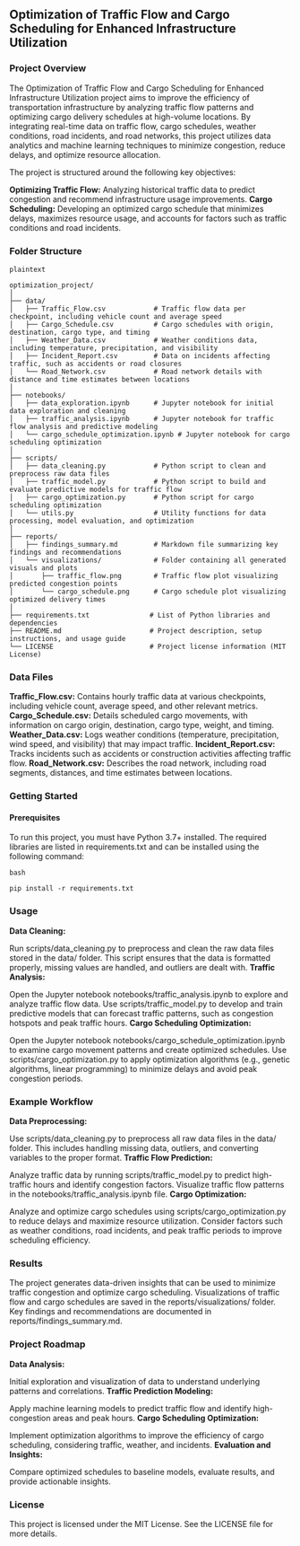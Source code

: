 ## Optimization of Traffic Flow and Cargo Scheduling for Enhanced Infrastructure Utilization
### Project Overview
The Optimization of Traffic Flow and Cargo Scheduling for Enhanced Infrastructure Utilization project aims to improve the efficiency of transportation infrastructure by analyzing traffic flow patterns and optimizing cargo delivery schedules at high-volume locations. By integrating real-time data on traffic flow, cargo schedules, weather conditions, road incidents, and road networks, this project utilizes data analytics and machine learning techniques to minimize congestion, reduce delays, and optimize resource allocation.

The project is structured around the following key objectives:

**Optimizing Traffic Flow:** Analyzing historical traffic data to predict congestion and recommend infrastructure usage improvements.
**Cargo Scheduling:** Developing an optimized cargo schedule that minimizes delays, maximizes resource usage, and accounts for factors such as traffic conditions and road incidents.
### Folder Structure
```
plaintext

optimization_project/
│
├── data/
│   ├── Traffic_Flow.csv            # Traffic flow data per checkpoint, including vehicle count and average speed
│   ├── Cargo_Schedule.csv          # Cargo schedules with origin, destination, cargo type, and timing
│   ├── Weather_Data.csv            # Weather conditions data, including temperature, precipitation, and visibility
│   ├── Incident_Report.csv         # Data on incidents affecting traffic, such as accidents or road closures
│   └── Road_Network.csv            # Road network details with distance and time estimates between locations
│
├── notebooks/
│   ├── data_exploration.ipynb      # Jupyter notebook for initial data exploration and cleaning
│   ├── traffic_analysis.ipynb      # Jupyter notebook for traffic flow analysis and predictive modeling
│   └── cargo_schedule_optimization.ipynb # Jupyter notebook for cargo scheduling optimization
│
├── scripts/
│   ├── data_cleaning.py            # Python script to clean and preprocess raw data files
│   ├── traffic_model.py            # Python script to build and evaluate predictive models for traffic flow
│   ├── cargo_optimization.py       # Python script for cargo scheduling optimization
│   └── utils.py                    # Utility functions for data processing, model evaluation, and optimization
│
├── reports/
│   ├── findings_summary.md         # Markdown file summarizing key findings and recommendations
│   └── visualizations/             # Folder containing all generated visuals and plots
│       ├── traffic_flow.png        # Traffic flow plot visualizing predicted congestion points
│       └── cargo_schedule.png      # Cargo schedule plot visualizing optimized delivery times
│
├── requirements.txt               # List of Python libraries and dependencies
├── README.md                      # Project description, setup instructions, and usage guide
└── LICENSE                        # Project license information (MIT License)
```
### Data Files
**Traffic_Flow.csv:** Contains hourly traffic data at various checkpoints, including vehicle count, average speed, and other relevant metrics.
**Cargo_Schedule.csv:** Details scheduled cargo movements, with information on cargo origin, destination, cargo type, weight, and timing.
**Weather_Data.csv:** Logs weather conditions (temperature, precipitation, wind speed, and visibility) that may impact traffic.
**Incident_Report.csv:** Tracks incidents such as accidents or construction activities affecting traffic flow.
**Road_Network.csv:** Describes the road network, including road segments, distances, and time estimates between locations.
### Getting Started
#### Prerequisites
To run this project, you must have Python 3.7+ installed. The required libraries are listed in requirements.txt and can be installed using the following command:
```
bash

pip install -r requirements.txt
```
### Usage
**Data Cleaning:**

Run scripts/data_cleaning.py to preprocess and clean the raw data files stored in the data/ folder.
This script ensures that the data is formatted properly, missing values are handled, and outliers are dealt with.
**Traffic Analysis:**

Open the Jupyter notebook notebooks/traffic_analysis.ipynb to explore and analyze traffic flow data.
Use scripts/traffic_model.py to develop and train predictive models that can forecast traffic patterns, such as congestion hotspots and peak traffic hours.
**Cargo Scheduling Optimization:**

Open the Jupyter notebook notebooks/cargo_schedule_optimization.ipynb to examine cargo movement patterns and create optimized schedules.
Use scripts/cargo_optimization.py to apply optimization algorithms (e.g., genetic algorithms, linear programming) to minimize delays and avoid peak congestion periods.
### Example Workflow
**Data Preprocessing:**

Use scripts/data_cleaning.py to preprocess all raw data files in the data/ folder.
This includes handling missing data, outliers, and converting variables to the proper format.
**Traffic Flow Prediction:**

Analyze traffic data by running scripts/traffic_model.py to predict high-traffic hours and identify congestion factors.
Visualize traffic flow patterns in the notebooks/traffic_analysis.ipynb file.
**Cargo Optimization:**

Analyze and optimize cargo schedules using scripts/cargo_optimization.py to reduce delays and maximize resource utilization.
Consider factors such as weather conditions, road incidents, and peak traffic periods to improve scheduling efficiency.
### Results
The project generates data-driven insights that can be used to minimize traffic congestion and optimize cargo scheduling.
Visualizations of traffic flow and cargo schedules are saved in the reports/visualizations/ folder.
Key findings and recommendations are documented in reports/findings_summary.md.
### Project Roadmap
**Data Analysis:**

Initial exploration and visualization of data to understand underlying patterns and correlations.
**Traffic Prediction Modeling:**

Apply machine learning models to predict traffic flow and identify high-congestion areas and peak hours.
**Cargo Scheduling Optimization:**

Implement optimization algorithms to improve the efficiency of cargo scheduling, considering traffic, weather, and incidents.
**Evaluation and Insights:**

Compare optimized schedules to baseline models, evaluate results, and provide actionable insights.
### License
This project is licensed under the MIT License. See the LICENSE file for more details.